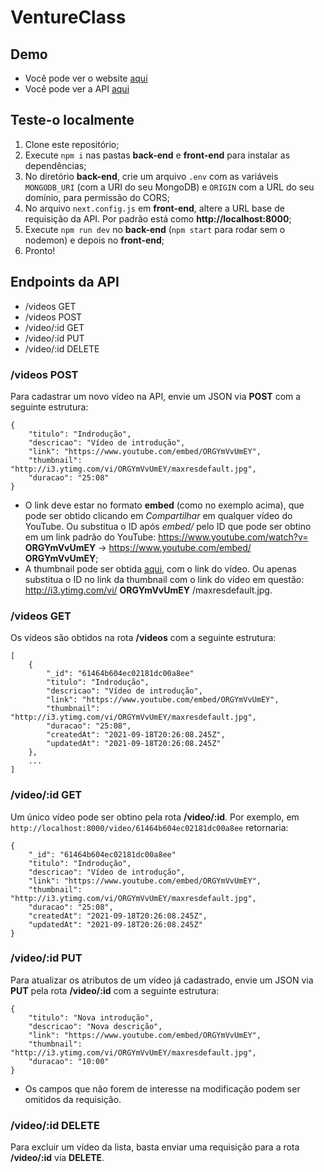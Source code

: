# VentureClass

## Demo
- Você pode ver o website [aqui](https://venturesclass-vercel.vercel.app/)
- Você pode ver a API [aqui](https://tranquil-dawn-90299.herokuapp.com/)

## Teste-o localmente

1. Clone este repositório;
2. Execute `npm i` nas pastas **back-end** e **front-end** para instalar as dependências;
3. No diretório **back-end**, crie um arquivo `.env` com as variáveis `MONGODB_URI` (com a URI do seu MongoDB) e `ORIGIN` com a URL do seu domínio, para permissão do CORS;
4. No arquivo `next.config.js` em **front-end**, altere a URL base de requisição da API. Por padrão está como **http://localhost:8000**;
5. Execute `npm run dev` no **back-end** (`npm start` para rodar sem o nodemon) e depois no **front-end**;
6. Pronto!

## Endpoints da API

- /videos GET
- /videos POST
- /video/:id GET
- /video/:id PUT
- /video/:id DELETE

### **/videos POST**

Para cadastrar um novo vídeo na API, envie um JSON via **POST** com a seguinte estrutura:
```
{
	"titulo": "Indrodução",
	"descricao": "Vídeo de introdução",
	"link": "https://www.youtube.com/embed/ORGYmVvUmEY",
	"thumbnail": "http://i3.ytimg.com/vi/ORGYmVvUmEY/maxresdefault.jpg",
	"duracao": "25:08"
}
```
- O link deve estar no formato **embed** (como no exemplo acima), que pode ser obtido clicando em *Compartilhar* em qualquer vídeo do YouTube. Ou substitua o ID após *embed/* pelo ID que pode ser obtino em um link padrão do YouTube: https://www.youtube.com/watch?v= **ORGYmVvUmEY** -> https://www.youtube.com/embed/ **ORGYmVvUmEY**;
- A thumbnail pode ser obtida [aqui](http://www.get-youtube-thumbnail.com/), com o link do vídeo. Ou apenas substitua o ID no link da thumbnail com o link do vídeo em questão: http://i3.ytimg.com/vi/ **ORGYmVvUmEY** /maxresdefault.jpg.

### **/videos GET**

Os vídeos são obtidos na rota **/videos** com a seguinte estrutura:
```
[
    {
        "_id": "61464b604ec02181dc00a8ee"
        "titulo": "Indrodução",
        "descricao": "Vídeo de introdução",
        "link": "https://www.youtube.com/embed/ORGYmVvUmEY",
        "thumbnail": "http://i3.ytimg.com/vi/ORGYmVvUmEY/maxresdefault.jpg",
        "duracao": "25:08",
        "createdAt": "2021-09-18T20:26:08.245Z",
        "updatedAt": "2021-09-18T20:26:08.245Z"
    },
    ...
]
```

### **/video/:id GET**

Um único vídeo pode ser obtino pela rota **/video/:id**. Por exemplo, em `http://localhost:8000/video/61464b604ec02181dc00a8ee` retornaria:
```
{
    "_id": "61464b604ec02181dc00a8ee"
    "titulo": "Indrodução",
    "descricao": "Vídeo de introdução",
    "link": "https://www.youtube.com/embed/ORGYmVvUmEY",
    "thumbnail": "http://i3.ytimg.com/vi/ORGYmVvUmEY/maxresdefault.jpg",
    "duracao": "25:08",
    "createdAt": "2021-09-18T20:26:08.245Z",
    "updatedAt": "2021-09-18T20:26:08.245Z"
}
```

### **/video/:id PUT**

Para atualizar os atributos de um vídeo já cadastrado, envie um JSON via **PUT** pela rota **/video/:id** com a seguinte estrutura:
```
{
	"titulo": "Nova introdução",
	"descricao": "Nova descrição",
	"link": "https://www.youtube.com/embed/ORGYmVvUmEY",
	"thumbnail": "http://i3.ytimg.com/vi/ORGYmVvUmEY/maxresdefault.jpg",
	"duracao": "10:00"
}
```
- Os campos que não forem de interesse na modificação podem ser omitidos da requisição.

### **/video/:id DELETE**

Para excluir um vídeo da lista, basta enviar uma requisição para a rota **/video/:id** via **DELETE**.
